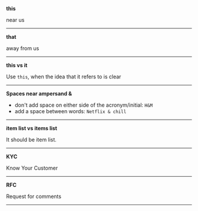 **this**

near us

---

**that**

away from us

---

**this vs it**

Use `this`, when the idea that it refers to is clear

---

**Spaces near ampersand &**

- don't add space on either side of the acronym/initial: `H&M`
- add a space between words: `Netflix & chill`

---

**item list vs items list**

It should be item list.

---

**KYC**

Know Your Customer

---

**RFC**

Request for comments

---
